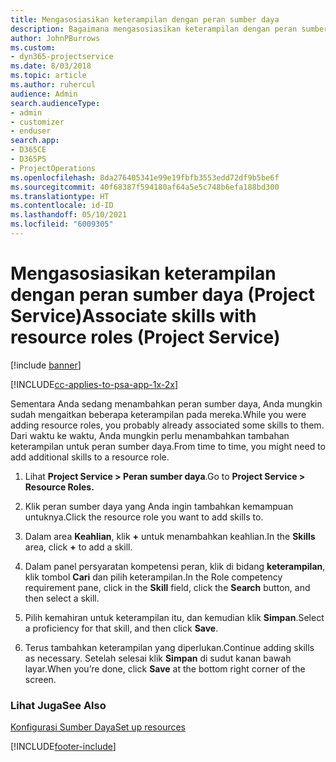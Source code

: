 ```yaml
---
title: Mengasosiasikan keterampilan dengan peran sumber daya
description: Bagaimana mengasosiasikan keterampilan dengan peran sumber daya dalam Project Service
author: JohnPBurrows
ms.custom:
- dyn365-projectservice
ms.date: 8/03/2018
ms.topic: article
ms.author: ruhercul
audience: Admin
search.audienceType:
- admin
- customizer
- enduser
search.app:
- D365CE
- D365PS
- ProjectOperations
ms.openlocfilehash: 8da276405341e99e19fbfb3553edd72df9b5be6f
ms.sourcegitcommit: 40f68387f594180af64a5e5c748b6efa188bd300
ms.translationtype: HT
ms.contentlocale: id-ID
ms.lasthandoff: 05/10/2021
ms.locfileid: "6009305"
---
```

# <a name="associate-skills-with-resource-roles-project-service"></a><span data-ttu-id="01f66-103">Mengasosiasikan keterampilan dengan peran sumber daya (Project Service)</span><span class="sxs-lookup"><span data-stu-id="01f66-103">Associate skills with resource roles (Project Service)</span></span>

[!include [banner](../includes/psa-now-project-operations.md)]

[!INCLUDE[cc-applies-to-psa-app-1x-2x](../includes/cc-applies-to-psa-app-1x-2x.md)]

<span data-ttu-id="01f66-104">Sementara Anda sedang menambahkan peran sumber daya, Anda mungkin sudah mengaitkan beberapa keterampilan pada mereka.</span><span class="sxs-lookup"><span data-stu-id="01f66-104">While you were adding resource roles, you probably already associated some skills to them.</span></span> <span data-ttu-id="01f66-105">Dari waktu ke waktu, Anda mungkin perlu menambahkan tambahan keterampilan untuk peran sumber daya.</span><span class="sxs-lookup"><span data-stu-id="01f66-105">From time to time, you might need to add additional skills to a resource role.</span></span>  
  
1.  <span data-ttu-id="01f66-106">Lihat **Project Service > Peran sumber daya**.</span><span class="sxs-lookup"><span data-stu-id="01f66-106">Go to **Project Service > Resource Roles.**</span></span>  
  
2.  <span data-ttu-id="01f66-107">Klik peran sumber daya yang Anda ingin tambahkan kemampuan untuknya.</span><span class="sxs-lookup"><span data-stu-id="01f66-107">Click the resource role you want to add skills to.</span></span>  
  
3.  <span data-ttu-id="01f66-108">Dalam area **Keahlian**, klik **+** untuk menambahkan keahlian.</span><span class="sxs-lookup"><span data-stu-id="01f66-108">In the **Skills** area, click **+** to add a skill.</span></span>  
  
4.  <span data-ttu-id="01f66-109">Dalam panel persyaratan kompetensi peran, klik di bidang **keterampilan**, klik tombol **Cari** dan pilih keterampilan.</span><span class="sxs-lookup"><span data-stu-id="01f66-109">In the Role competency requirement pane, click in the **Skill** field, click the **Search** button,  and then select a skill.</span></span>  
  
5.  <span data-ttu-id="01f66-110">Pilih kemahiran untuk keterampilan itu, dan kemudian klik **Simpan**.</span><span class="sxs-lookup"><span data-stu-id="01f66-110">Select a proficiency for that skill, and then click **Save**.</span></span>  
  
6.  <span data-ttu-id="01f66-111">Terus tambahkan keterampilan yang diperlukan.</span><span class="sxs-lookup"><span data-stu-id="01f66-111">Continue adding skills as necessary.</span></span> <span data-ttu-id="01f66-112">Setelah selesai klik **Simpan** di sudut kanan bawah layar.</span><span class="sxs-lookup"><span data-stu-id="01f66-112">When you’re done, click **Save** at the bottom right corner of the screen.</span></span>  
  
### <a name="see-also"></a><span data-ttu-id="01f66-113">Lihat Juga</span><span class="sxs-lookup"><span data-stu-id="01f66-113">See Also</span></span>  
 [<span data-ttu-id="01f66-114">Konfigurasi Sumber Daya</span><span class="sxs-lookup"><span data-stu-id="01f66-114">Set up resources</span></span>](../psa/set-up-resources.md)


[!INCLUDE[footer-include](../includes/footer-banner.md)]